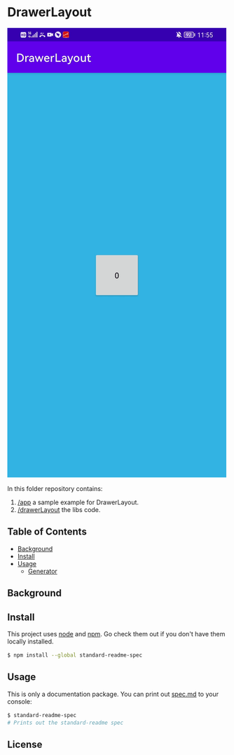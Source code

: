 # DrawerLayout

<!-- [![standard-readme compliant](https://img.shields.io/badge/readme%20style-standard-brightgreen.svg?style=flat-square)](https://github.com/RichardLitt/standard-readme) -->

![img](https://github.com/ArronYee/DrawerLayout/blob/main/ujbj4-e71nh.gif)

In this folder repository contains:

1. [/app](https://github.com/ArronYee/DrawerLayout/tree/main/app) a sample example for DrawerLayout.
2. [/drawerLayout](https://github.com/ArronYee/DrawerLayout/tree/main/drawerlayout) the libs code.

## Table of Contents

- [Background](#background)
- [Install](#install)
- [Usage](#usage)
	- [Generator](#generator)

## Background



## Install

This project uses [node](http://nodejs.org) and [npm](https://npmjs.com). Go check them out if you don't have them locally installed.

```sh
$ npm install --global standard-readme-spec
```

## Usage

This is only a documentation package. You can print out [spec.md](spec.md) to your console:

```sh
$ standard-readme-spec
# Prints out the standard-readme spec
```

## License


